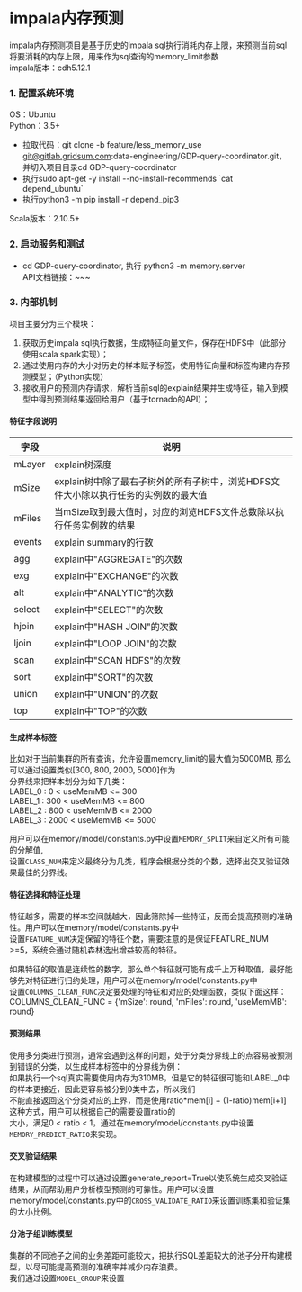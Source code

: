 # impala内存预测
impala内存预测项目是基于历史的impala sql执行消耗内存上限，来预测当前sql将要消耗的内存上限，用来作为sql查询的memory_limit参数  
impala版本：cdh5.12.1 

### 1. 配置系统环境  
OS：Ubuntu  
Python：3.5+  
- 拉取代码：git clone -b feature/less_memory_use git@gitlab.gridsum.com:data-engineering/GDP-query-coordinator.git，  
并切入项目目录cd GDP-query-coordinator
- 执行sudo apt-get -y install --no-install-recommends \`cat depend_ubuntu\`  
- 执行python3 -m pip install -r depend_pip3 

Scala版本：2.10.5+  

### 2. 启动服务和测试  
- cd GDP-query-coordinator, 执行 python3 -m memory.server  
API文档链接：~~~  


### 3. 内部机制  
项目主要分为三个模块：  
1. 获取历史impala sql执行数据，生成特征向量文件，保存在HDFS中（此部分使用scala spark实现）；
2. 通过使用内存的大小对历史的样本赋予标签，使用特征向量和标签构建内存预测模型；（Python实现）
3. 接收用户的预测内存请求，解析当前sql的explain结果并生成特征，输入到模型中得到预测结果返回给用户（基于tornado的API）；

#### 特征字段说明  
| 字段| 说明 |
|-----|---|
| mLayer | explain树深度 |
| mSize | explain树中除了最右子树外的所有子树中，浏览HDFS文件大小除以执行任务的实例数的最大值 |
| mFiles | 当mSize取到最大值时，对应的浏览HDFS文件总数除以执行任务实例数的结果 |
| events | explain summary的行数 |
| agg | explain中"AGGREGATE"的次数 |
| exg | explain中"EXCHANGE"的次数 |
| alt | explain中"ANALYTIC"的次数 |
| select | explain中"SELECT"的次数 |
| hjoin | explain中"HASH JOIN"的次数|
| ljoin | explain中"LOOP JOIN"的次数|
| scan | explain中"SCAN HDFS"的次数|
| sort | explain中"SORT"的次数|
| union | explain中"UNION"的次数|
| top | explain中"TOP"的次数|
  
#### 生成样本标签 
比如对于当前集群的所有查询，允许设置memory_limit的最大值为5000MB, 那么可以通过设置类似[300, 800, 2000, 5000]作为  
分界线来把样本划分为如下几类：  
LABEL_0 : 0 < useMemMB <= 300  
LABEL_1 : 300 < useMemMB <= 800  
LABEL_2 : 800 < useMemMB <= 2000  
LABEL_3 : 2000 < useMemMB <= 5000  

用户可以在memory/model/constants.py中设置`MEMORY_SPLIT`来自定义所有可能的分解值,  
设置`CLASS_NUM`来定义最终分为几类，程序会根据分类的个数，选择出交叉验证效果最佳的分界线。  


#### 特征选择和特征处理
特征越多，需要的样本空间就越大，因此筛除掉一些特征，反而会提高预测的准确性。用户可以在memory/model/constants.py中  
设置`FEATURE_NUM`决定保留的特征个数，需要注意的是保证FEATURE_NUM >=5，系统会通过随机森林选出增益较高的特征。  

如果特征的取值是连续性的数字，那么单个特征就可能有成千上万种取值，最好能够先对特征进行归约处理，用户可以在memory/model/constants.py中  
设置`COLUMNS_CLEAN_FUNC`决定要处理的特征和对应的处理函数，类似下面这样：  
COLUMNS_CLEAN_FUNC = {'mSize': round, 'mFiles': round, 'useMemMB': round}  

#### 预测结果
使用多分类进行预测，通常会遇到这样的问题，处于分类分界线上的点容易被预测到错误的分类，以生成样本标签中的分界线为例：  
如果执行一个sql真实需要使用内存为310MB，但是它的特征很可能和LABEL_0中的样本更接近，因此更容易被分到0类中去，所以我们  
不能直接返回这个分类对应的上界，而是使用ratio*mem[i] + (1-ratio)mem[i+1]这种方式，用户可以根据自己的需要设置ratio的  
大小，满足0 < ratio < 1，通过在memory/model/constants.py中设置`MEMORY_PREDICT_RATIO`来实现。  

#### 交叉验证结果  
在构建模型的过程中可以通过设置generate_report=True以使系统生成交叉验证结果，从而帮助用户分析模型预测的可靠性。用户可以设置  
memory/model/constants.py中的`CROSS_VALIDATE_RATIO`来设置训练集和验证集的大小比例。  

#### 分池子组训练模型
集群的不同池子之间的业务差距可能较大，把执行SQL差距较大的池子分开构建模型，以尽可能提高预测的准确率并减少内存浪费。  
我们通过设置`MODEL_GROUP`来设置


